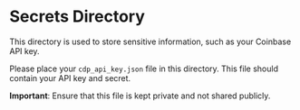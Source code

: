 # Secrets Directory

This directory is used to store sensitive information, such as your Coinbase API key.

Please place your `cdp_api_key.json` file in this directory. This file should contain your API key and secret.

**Important**: Ensure that this file is kept private and not shared publicly.